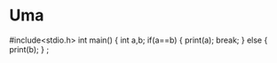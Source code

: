 # Uma
 #include<stdio.h>
 int main()
 {
  int a,b;
  if(a==b)
    {
    print(a);
    break;
    }
    else
    {
    print(b);
    }
    ;
